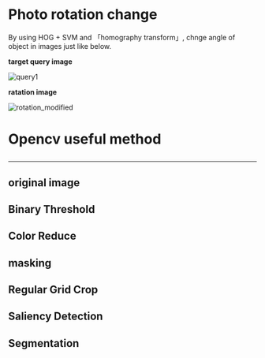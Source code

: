 # Photo rotation change

By using HOG + SVM and 「homography transform」, chnge angle of object in images just like below.

<b>target query image</b>

![query1](https://user-images.githubusercontent.com/48679574/84499909-80b8a580-acee-11ea-9a26-bec0b77f6559.jpeg)


<b>ratation image</b>

![rotation_modified](https://user-images.githubusercontent.com/48679574/84499925-87471d00-acee-11ea-8e79-0cbfd6a6b251.png)



# Opencv useful method <hr>

## original image



## Binary Threshold

## Color Reduce

## masking

## Regular Grid Crop

## Saliency Detection

## Segmentation
